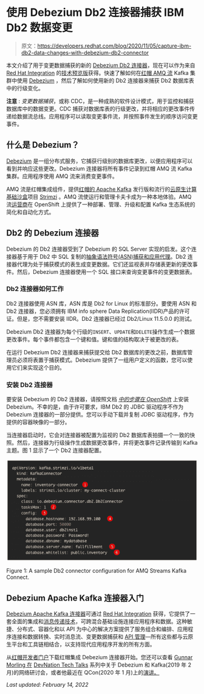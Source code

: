 # 使用 Debezium Db2 连接器捕获 IBM Db2 数据变更

> 原文：<https://developers.redhat.com/blog/2020/11/05/capture-ibm-db2-data-changes-with-debezium-db2-connector>

本文介绍了用于变更数据捕获的新的 [Debezium Db2 连接器](https://access.redhat.com/documentation/en-us/red_hat_integration/2020-q3/html/debezium_user_guide/debezium-connector-for-db2)，现在可以作为来自 [Red Hat Integration](https://developers.redhat.com/integration) 的[技术预览版](https://access.redhat.com/support/offerings/techpreview/)获得。快速了解如何在[红帽 AMQ 流](https://www.redhat.com/en/resources/amq-streams-datasheet) Kafka 集群中使用 [Debezium](https://debezium.io/) ，然后了解如何使用新的 Db2 连接器来捕获 Db2 数据库表中的行级变化。

**注意** : *变更数据捕获*，或称 CDC，是一种成熟的软件设计模式，用于监控和捕获数据库中的数据变更。CDC 捕获对数据库表的行级更改，并将相应的更改事件传递给数据流总线。应用程序可以读取变更事件流，并按照事件发生的顺序访问变更事件。

## 什么是 Debezium？

[Debezium](https://debezium.io/) 是一组分布式服务，它捕获行级别的数据库更改，以便应用程序可以看到并响应这些更改。Debezium 连接器将所有事件记录到红帽 AMQ 流 Kafka 集群。应用程序使用 AMQ 流来消费变更事件。

AMQ 流是红帽集成组件，提供[红帽的 Apache Kafka](https://developers.redhat.com/topics/kafka-kubernetes) 发行版和流行的[云原生计算基础沙盒](https://www.cncf.io/sandbox-projects/)项目 [Strimzi](https://strimzi.io/) 。AMQ 流使运行和管理卡夫卡成为一种本地体验。AMQ 流[运营商](https://developers.redhat.com/topics/kubernetes/operators)在 OpenShift 上提供了一种部署、管理、升级和配置 Kafka 生态系统的简化和自动化方式。

## Db2 的 Debezium 连接器

Debezium 的 Db2 连接器受到了 Debezium 的 SQL Server 实现的启发。这个连接器基于用于 Db2 中 SQL 复制的[抽象语法符号(ASN)捕获和应用代理](https://www.ibm.com/support/pages/q-replication-and-sql-replication-product-documentation-pdf-format-version-101-linux-unix-and-windows)。Db2 连接器代理为处于捕获模式的表生成变更数据。它们还监视表并存储表更新的更改事件。然后，Debezium 连接器使用一个 SQL 接口来查询变更事件的变更数据表。

### Db2 连接器如何工作

Db2 连接器使用 ASN 库，ASN 库是 Db2 for Linux 的标准部分。要使用 ASN 和 Db2 连接器，您必须拥有 IBM info sphere Data Replication(IIDR)产品的许可证。但是，您不需要安装 IIDR。Db2 连接器已经过 Db2/Linux 11.5.0.0 的测试。

Debezium Db2 连接器为每个行级的`INSERT`、`UPDATE`和`DELETE`操作生成一个数据更改事件。每个事件都包含一个键和值。键和值的结构取决于被更改的表。

在运行 Debezium Db2 连接器来捕获提交给 Db2 数据库的更改之前，数据库管理员必须将表置于捕获模式。Debezium 提供了一组用户定义的函数，您可以使用它们来实现这个目的。

### 安装 Db2 连接器

要安装 Debezium 的 Db2 连接器，请按照文档 [*中的步骤在 OpenShift*](https://access.redhat.com/documentation/en-us/red_hat_integration/2020-Q3/html-single/installing_debezium_on_openshift/) 上安装 Debezium。不幸的是，由于许可要求，IBM Db2 的 JDBC 驱动程序不作为 Debezium 连接器的一部分提供。您可以手动下载并复制 JDBC 驱动程序，作为提供的容器映像的一部分。

当连接器启动时，它会对连接器被配置为监视的 Db2 数据库表拍摄一个一致的快照。然后，连接器为行级操作生成数据更改事件，并将更改事件记录传输到 Kafka 主题。图 1 显示了一个 Db2 连接器配置。

[![](img/c3d53b6e8061d6e58c7cc5a0549a5db5.png "img_5f90a3f337e40")](/sites/default/files/blog/2020/10/img_5f90a3f337e40.png)

Figure 1: A sample Db2 connector configuration for AMQ Streams Kafka Connect.

## Debezium Apache Kafka 连接器入门

[Debezium Apache Kafka 连接器](https://developers.redhat.com/topics/event-driven/connectors)可通过 [Red Hat Integration](https://developers.redhat.com/integration) 获得，它提供了一套全面的集成和[消息传递技术](https://developers.redhat.com/topics/event-driven)，可跨混合基础设施连接应用程序和数据。这种敏捷、分布式、容器化和以 API 为中心的解决方案提供了服务组合和编排、应用程序连接和数据转换、实时消息流、变更数据捕获和 [API 管理](https://developers.redhat.com/topics/api-management)—所有这些都与云原生平台和工具链相结合，以支持现代应用程序开发的所有方面。

从[红帽开发者门户](https://developers.redhat.com/products)下载红帽集成 Debezium 连接器开始。您还可以查看 [Gunnar Morling 在](https://developers.redhat.com/videos/youtube/QYbXDp4Vu-8/) [DevNation Tech Talks](https://developers.redhat.com/devnation/the-show) 系列中关于 Debezium 和 Kafka(2019 年 2 月)的网络研讨会，或者他最近在 QCon(2020 年 1 月)上的[演讲。](https://www.infoq.com/presentations/data-streaming-kafka-debezium/)

*Last updated: February 14, 2022*